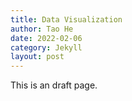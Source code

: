 ```yaml
---
title: Data Visualization
author: Tao He
date: 2022-02-06
category: Jekyll
layout: post
---
```


This is an draft page.
